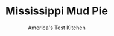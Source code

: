 ---
layout: ../../layouts/MarkdownPostLayout.astro
title: Mississippi Mud Pie
author: America's Test Kitchen
pubDate: 2023-03-15
description: "Our approach to Mississippi mud pie was clear: When in doubt, add more chocolate."
image_url: https://res.cloudinary.com/hksqkdlah/image/upload/ar_1:1,c_fill,dpr_2.0,f_auto,fl_lossy.progressive.strip_profile,g_faces:auto,q_auto:low,w_344/29717_sfs-mississippi-mud-pie-17
tags: ["Desserts or Baked Goods","Chocolate","Dessert Pies","Cookbook Collection"]
calories: 5281
protein: 5
carbohydrates: 49
fats: 
fiber: 2
ingredients: ["25 , crushed chocolate wafer cookies (5½ ounces), broken into coarse pieces","4 tablespoons, unsalted butter, melted","4 ounces, bittersweet chocolate, chopped fine","3 tablespoons, unsalted butter","3 tablespoons, vegetable oil","1 1/2 tablespoons, Dutch-processed cocoa powder","2/3 cup packed (4 2/3 ounces), dark brown sugar","2 , large eggs","2 teaspoons, vanilla extract","1/4 teaspoon, salt","3 tablespoons, all-purpose flour","10 , chocolate wafer cookies (2 ounces)","2 tablespoons, confectioners' sugar","1 tablespoon, Dutch-processed cocoa powder","1/8 teaspoon, salt","2 tablespoons, unsalted butter, melted","6 ounces, milk chocolate, chopped fine","1 cup, heavy cream, chilled","2 tablespoons, Dutch-processed cocoa powder","2 tablespoons, confectioners' sugar","1/8 teaspoon, salt"]
serves: 10
time: "1¾ hours, plus 1 hour cooling and 4 hours chilling"
instructions: ["FOR THE CRUST: Adjust oven rack to middle position and heat oven to 325 degrees. Process cookie pieces in food processor until finely ground, about 30 seconds. Add melted butter and pulse until combined, about 6 pulses. Using bottom of dry measuring cup, press crumbs firmly into bottom and up sides of 9-inch pie plate. Bake until fragrant and set, about 15 minutes. Transfer to wire rack.","FOR THE BROWNIE LAYER: ­Combine chocolate, butter, oil, and cocoa in bowl and microwave at 50 percent power, stirring often, until melted, about 1½ minutes. In separate bowl, whisk sugar, eggs, vanilla, and salt until smooth. Whisk in chocolate mixture until incorporated. Whisk in flour until just ­combined.","Pour brownie batter into crust (crust needn’t be cool at this point). Bake pie until edges begin to set and toothpick inserted in center comes out with thin coating of batter attached, about 15 minutes. Transfer to wire rack and let cool for 1 hour, then refrigerate until fully chilled, about 1 hour longer.","FOR THE TOPPING: Meanwhile, line rimmed baking sheet with parchment paper. Place cookies in zipper-lock bag, press out air, and seal bag. Using rolling pin, crush cookies into ½- to ¾-inch pieces. Combine sugar, cocoa, salt, and crushed cookies in bowl. Stir in melted butter until mixture is moistened and clumps begin to form. Spread crumbs in even layer on prepared sheet and bake until fragrant, about 10 minutes, shaking sheet to break up crumbs halfway through baking. Transfer sheet to wire rack and let cool completely.","FOR THE MOUSSE: Once brownie layer has fully chilled, microwave chocolate in large bowl at 50 percent power, stirring often, until melted, 1½ to 2 minutes. Let cool until just barely warm and registers between 90 and 100 degrees, about 10 minutes.","Microwave 3 tablespoons cream in small bowl until it registers 105 to 110 degrees, about 15 seconds. Whisk in cocoa until homogeneous. Combine cocoa-cream mixture, sugar, salt, and remaining cream in bowl of stand mixer. Fit mixer with whisk and whip cream mixture on medium speed until beginning to thicken, about 30 seconds, scraping down bowl as needed. Increase speed to high and whip until soft peaks form, 30 to 60 seconds.","Using whisk, fold one-third of whipped cream mixture into melted chocolate to lighten. Using rubber spatula, fold in remaining whipped cream mixture until no dark streaks remain. Spoon mousse into chilled pie and spread evenly from edge to edge. Sprinkle with cooled topping and refrigerate for at least 3 hours or overnight. Serve."]
nutrition: ["261 mg Potassium","136 mg Phosphorus","77 mg Calcium","2 mg Iron","51 mg Magnesium","276 mg Sodium","1 mg Zinc","36 g Fat","12 g Monounsaturated","2 g Polyunsaturated","101 mg Cholesterol","18 g Saturated","2 g Fiber","11 µg Folic acid","12 µg Folate (food)","36 g Sugars","3 µg Vitamin K","25 g Water","49 g Carbs","33 µg Folate equivalent (total)","5 g Protein","1 mg Vitamin E","211 µg Vitamin A","528 kcal Energy","27 g Sugars, added","5281 calories"]
notes: "This recipe takes at least 5 hours from start to finish, so plan accordingly. We used Nabisco Famous Chocolate Wafers in this recipe. Be sure to use milk chocolate in the mousse, as bittersweet chocolate will make the mousse too firm. Note that you shouldn’t begin making the mousse until the brownie layer is fully chilled."
---